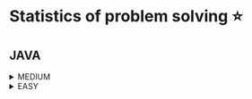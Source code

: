 # Statistics of problem solving ⭐
## JAVA
<details>
<summary>MEDIUM</summary>

|Name|Problem|Solution|Time Complexity|Space complexity
|---|---|---|---|---|
|Can You Access?|https://www.hackerrank.com/challenges/can-you-access|<a href='https://github.com/savra/HackerRank/tree/master/src/main/java/com/hvdbs/savra/hackerrank/solution/java/CanYouAccess.java'>Can You Access?</a>|$not specified$|$not specified$
|Cycle Detection|https://www.hackerrank.com/challenges/detect-whether-a-linked-list-contains-a-cycle|<a href='https://github.com/savra/HackerRank/tree/master/src/main/java/com/hvdbs/savra/hackerrank/solution/java/CycleDetection.java'>Cycle Detection</a>|$not specified$|$not specified$
|Java Regex|https://www.hackerrank.com/challenges/java-regex|<a href='https://github.com/savra/HackerRank/tree/master/src/main/java/com/hvdbs/savra/hackerrank/solution/java/JavaRegex.java'>Java Regex</a>|$not specified$|$not specified$
|Prime Checker|https://www.hackerrank.com/challenges/prime-checker|<a href='https://github.com/savra/HackerRank/tree/master/src/main/java/com/hvdbs/savra/hackerrank/solution/java/PrimeChecker.java'>Prime Checker</a>|$not specified$|$not specified$
</details>
<details>
<summary>EASY</summary>

|Name|Problem|Solution|Time Complexity|Space complexity
|---|---|---|---|---|
|Arrays - DS|https://www.hackerrank.com/challenges/arrays-ds|<a href='https://github.com/savra/HackerRank/tree/master/src/main/java/com/hvdbs/savra/hackerrank/solution/java/ArraysDS.java'>Arrays - DS</a>|$not specified$|$not specified$
|Compare two linked lists|https://www.hackerrank.com/challenges/compare-two-linked-lists|<a href='https://github.com/savra/HackerRank/tree/master/src/main/java/com/hvdbs/savra/hackerrank/solution/java/CompareTwoLinkedLists.java'>Compare two linked lists</a>|$not specified$|$not specified$
|Covariant Return Types|https://www.hackerrank.com/challenges/java-covariance|<a href='https://github.com/savra/HackerRank/tree/master/src/main/java/com/hvdbs/savra/hackerrank/solution/java/CovariantReturnTypes.java'>Covariant Return Types</a>|$not specified$|$not specified$
|Delete a Node|https://www.hackerrank.com/challenges/delete-a-node-from-a-linked-list|<a href='https://github.com/savra/HackerRank/tree/master/src/main/java/com/hvdbs/savra/hackerrank/solution/java/DeleteANode.java'>Delete a Node</a>|$not specified$|$not specified$
|Delete duplicate-value nodes from a sorted linked list|https://www.hackerrank.com/challenges/delete-duplicate-value-nodes-from-a-sorted-linked-list|<a href='https://github.com/savra/HackerRank/tree/master/src/main/java/com/hvdbs/savra/hackerrank/solution/java/DeleteDuplicateValueNodesFromASortedLinkedList.java'>Delete duplicate-value nodes from a sorted linked list</a>|$not specified$|$not specified$
|Find Merge Point of Two Lists|https://www.hackerrank.com/challenges/find-the-merge-point-of-two-joined-linked-lists|<a href='https://github.com/savra/HackerRank/tree/master/src/main/java/com/hvdbs/savra/hackerrank/solution/java/FindMergePointOfTwoLists.java'>Find Merge Point of Two Lists</a>|$not specified$|$not specified$
|Get Node Value|https://www.hackerrank.com/challenges/get-the-value-of-the-node-at-a-specific-position-from-the-tail|<a href='https://github.com/savra/HackerRank/tree/master/src/main/java/com/hvdbs/savra/hackerrank/solution/java/GetNodeValue.java'>Get Node Value</a>|$not specified$|$not specified$
|Insert a node at a specific position in a linked list|https://www.hackerrank.com/challenges/insert-a-node-at-a-specific-position-in-a-linked-list|<a href='https://github.com/savra/HackerRank/tree/master/src/main/java/com/hvdbs/savra/hackerrank/solution/java/InsertANodeAtASpecificPositionInALinkedList.java'>Insert a node at a specific position in a linked list</a>|$not specified$|$not specified$
|Insert a node at the head of a linked list|https://www.hackerrank.com/challenges/insert-a-node-at-the-head-of-a-linked-list|<a href='https://github.com/savra/HackerRank/tree/master/src/main/java/com/hvdbs/savra/hackerrank/solution/java/InsertANodeAtTheHeadOfALinkedList.java'>Insert a node at the head of a linked list</a>|$not specified$|$not specified$
|Insert a Node at the Tail of a Linked List|https://www.hackerrank.com/challenges/insert-a-node-at-the-tail-of-a-linked-list|<a href='https://github.com/savra/HackerRank/tree/master/src/main/java/com/hvdbs/savra/hackerrank/solution/java/InsertANodeAtTheTailOfALinkedList.java'>Insert a Node at the Tail of a Linked List</a>|$not specified$|$not specified$
|Inserting a Node Into a Sorted Doubly Linked List|https://www.hackerrank.com/challenges/insert-a-node-into-a-sorted-doubly-linked-list|<a href='https://github.com/savra/HackerRank/tree/master/src/main/java/com/hvdbs/savra/hackerrank/solution/java/InsertingANodeIntoASortedDoublyLinkedList.java'>Inserting a Node Into a Sorted Doubly Linked List</a>|$not specified$|$not specified$
|Java 1D Array|https://www.hackerrank.com/challenges/java-1d-array-introduction|<a href='https://github.com/savra/HackerRank/tree/master/src/main/java/com/hvdbs/savra/hackerrank/solution/java/Java1DArray.java'>Java 1D Array</a>|$not specified$|$not specified$
|Java 2D Array|https://www.hackerrank.com/challenges/java-2d-array|<a href='https://github.com/savra/HackerRank/tree/master/src/main/java/com/hvdbs/savra/hackerrank/solution/java/Java2DArray.java'>Java 2D Array</a>|$not specified$|$not specified$
|Java Abstract Class|https://www.hackerrank.com/challenges/java-abstract-class|<a href='https://github.com/savra/HackerRank/tree/master/src/main/java/com/hvdbs/savra/hackerrank/solution/java/JavaAbstractClass.java'>Java Abstract Class</a>|$not specified$|$not specified$
|Java Anagrams|https://www.hackerrank.com/challenges/java-anagrams|<a href='https://github.com/savra/HackerRank/tree/master/src/main/java/com/hvdbs/savra/hackerrank/solution/java/JavaAnagrams.java'>Java Anagrams</a>|$not specified$|$not specified$
|Java Arraylist|https://www.hackerrank.com/challenges/java-arraylist|<a href='https://github.com/savra/HackerRank/tree/master/src/main/java/com/hvdbs/savra/hackerrank/solution/java/JavaArraylist.java'>Java Arraylist</a>|$not specified$|$not specified$
|Java BigDecimal|https://www.hackerrank.com/challenges/java-bigdecimal|<a href='https://github.com/savra/HackerRank/tree/master/src/main/java/com/hvdbs/savra/hackerrank/solution/java/JavaBigDecimal.java'>Java BigDecimal</a>|$not specified$|$not specified$
|Java BigInteger|https://www.hackerrank.com/challenges/java-biginteger|<a href='https://github.com/savra/HackerRank/tree/master/src/main/java/com/hvdbs/savra/hackerrank/solution/java/JavaBigInteger.java'>Java BigInteger</a>|$not specified$|$not specified$
|Java BitSet|https://www.hackerrank.com/challenges/java-bitset|<a href='https://github.com/savra/HackerRank/tree/master/src/main/java/com/hvdbs/savra/hackerrank/solution/java/JavaBitSet.java'>Java BitSet</a>|$not specified$|$not specified$
|Java Comparator|https://www.hackerrank.com/challenges/java-comparator|<a href='https://github.com/savra/HackerRank/tree/master/src/main/java/com/hvdbs/savra/hackerrank/solution/java/JavaComparator.java'>Java Comparator</a>|$not specified$|$not specified$
|Java Currency Formatter|https://www.hackerrank.com/challenges/java-currency-formatter|<a href='https://github.com/savra/HackerRank/tree/master/src/main/java/com/hvdbs/savra/hackerrank/solution/java/JavaCurrencyFormatter.java'>Java Currency Formatter</a>|$not specified$|$not specified$
|Java Datatypes|https://www.hackerrank.com/challenges/java-datatypes|<a href='https://github.com/savra/HackerRank/tree/master/src/main/java/com/hvdbs/savra/hackerrank/solution/java/JavaDatatypes.java'>Java Datatypes</a>|$not specified$|$not specified$
|Java Date and Time|https://www.hackerrank.com/challenges/java-date-and-time|<a href='https://github.com/savra/HackerRank/tree/master/src/main/java/com/hvdbs/savra/hackerrank/solution/java/JavaDateAndTime.java'>Java Date and Time</a>|$not specified$|$not specified$
|Java End-of-file|https://www.hackerrank.com/challenges/java-end-of-file|<a href='https://github.com/savra/HackerRank/tree/master/src/main/java/com/hvdbs/savra/hackerrank/solution/java/JavaEndOfFile.java'>Java End-of-file</a>|$not specified$|$not specified$
|Java Exception Handling|https://www.hackerrank.com/challenges/java-exception-handling|<a href='https://github.com/savra/HackerRank/tree/master/src/main/java/com/hvdbs/savra/hackerrank/solution/java/JavaExceptionHandling.java'>Java Exception Handling</a>|$not specified$|$not specified$
|Java Exception Handling (Try-catch)|https://www.hackerrank.com/challenges/java-exception-handling-try-catch|<a href='https://github.com/savra/HackerRank/tree/master/src/main/java/com/hvdbs/savra/hackerrank/solution/java/JavaExceptionHandlingTryCatch.java'>Java Exception Handling (Try-catch)</a>|$not specified$|$not specified$
|Java Factory Pattern|https://www.hackerrank.com/challenges/java-factory|<a href='https://github.com/savra/HackerRank/tree/master/src/main/java/com/hvdbs/savra/hackerrank/solution/java/JavaFactoryPattern.java'>Java Factory Pattern</a>|$not specified$|$not specified$
|Java Generics|https://www.hackerrank.com/challenges/java-generics|<a href='https://github.com/savra/HackerRank/tree/master/src/main/java/com/hvdbs/savra/hackerrank/solution/java/JavaGenerics.java'>Java Generics</a>|$not specified$|$not specified$
|Java Hashset|https://www.hackerrank.com/challenges/java-hashset|<a href='https://github.com/savra/HackerRank/tree/master/src/main/java/com/hvdbs/savra/hackerrank/solution/java/JavaHashset.java'>Java Hashset</a>|$not specified$|$not specified$
|Java If-Else|https://www.hackerrank.com/challenges/java-if-else|<a href='https://github.com/savra/HackerRank/tree/master/src/main/java/com/hvdbs/savra/hackerrank/solution/java/JavaIfElse.java'>Java If-Else</a>|$not specified$|$not specified$
|Java Inheritance I|https://www.hackerrank.com/challenges/java-inheritance-1|<a href='https://github.com/savra/HackerRank/tree/master/src/main/java/com/hvdbs/savra/hackerrank/solution/java/JavaInheritanceI.java'>Java Inheritance I</a>|$not specified$|$not specified$
|Java Inheritance II|https://www.hackerrank.com/challenges/java-inheritance-2|<a href='https://github.com/savra/HackerRank/tree/master/src/main/java/com/hvdbs/savra/hackerrank/solution/java/JavaInheritanceII.java'>Java Inheritance II</a>|$not specified$|$not specified$
|Java Instanceof keyword|https://www.hackerrank.com/challenges/java-instanceof-keyword|<a href='https://github.com/savra/HackerRank/tree/master/src/main/java/com/hvdbs/savra/hackerrank/solution/java/JavaInstanceofKeyword.java'>Java Instanceof keyword</a>|$not specified$|$not specified$
|Java Interface|https://www.hackerrank.com/challenges/java-interface|<a href='https://github.com/savra/HackerRank/tree/master/src/main/java/com/hvdbs/savra/hackerrank/solution/java/JavaInterface.java'>Java Interface</a>|$not specified$|$not specified$
|Java Int to String|https://www.hackerrank.com/challenges/java-int-to-string|<a href='https://github.com/savra/HackerRank/tree/master/src/main/java/com/hvdbs/savra/hackerrank/solution/java/JavaIntToString.java'>Java Int to String</a>|$not specified$|$not specified$
|Java Iterator|https://www.hackerrank.com/challenges/java-iterator|<a href='https://github.com/savra/HackerRank/tree/master/src/main/java/com/hvdbs/savra/hackerrank/solution/java/JavaIterator.java'>Java Iterator</a>|$not specified$|$not specified$
|Java List|https://www.hackerrank.com/challenges/java-list|<a href='https://github.com/savra/HackerRank/tree/master/src/main/java/com/hvdbs/savra/hackerrank/solution/java/JavaList.java'>Java List</a>|$not specified$|$not specified$
|Java Loops I|https://www.hackerrank.com/challenges/java-loops-i|<a href='https://github.com/savra/HackerRank/tree/master/src/main/java/com/hvdbs/savra/hackerrank/solution/java/JavaLoopsI.java'>Java Loops I</a>|$not specified$|$not specified$
|Java Loops II|https://www.hackerrank.com/challenges/java-loops|<a href='https://github.com/savra/HackerRank/tree/master/src/main/java/com/hvdbs/savra/hackerrank/solution/java/JavaLoopsII.java'>Java Loops II</a>|$not specified$|$not specified$
|Java Map|https://www.hackerrank.com/challenges/phone-book|<a href='https://github.com/savra/HackerRank/tree/master/src/main/java/com/hvdbs/savra/hackerrank/solution/java/JavaMap.java'>Java Map</a>|$not specified$|$not specified$
|Java Method Overriding|https://www.hackerrank.com/challenges/java-method-overriding|<a href='https://github.com/savra/HackerRank/tree/master/src/main/java/com/hvdbs/savra/hackerrank/solution/java/JavaMethodOverriding.java'>Java Method Overriding</a>|$not specified$|$not specified$
|Java Method Overriding 2 (Super Keyword)|https://www.hackerrank.com/challenges/java-method-overriding-2-super-keyword|<a href='https://github.com/savra/HackerRank/tree/master/src/main/java/com/hvdbs/savra/hackerrank/solution/java/JavaMethodOverriding2SuperKeyword.java'>Java Method Overriding 2 (Super Keyword)</a>|$not specified$|$not specified$
|Java Output Formatting|https://www.hackerrank.com/challenges/java-output-formatting|<a href='https://github.com/savra/HackerRank/tree/master/src/main/java/com/hvdbs/savra/hackerrank/solution/java/JavaOutputFormatting.java'>Java Output Formatting</a>|$not specified$|$not specified$
|Java Primality Test|https://www.hackerrank.com/challenges/java-primality-test|<a href='https://github.com/savra/HackerRank/tree/master/src/main/java/com/hvdbs/savra/hackerrank/solution/java/JavaPrimalityTest.java'>Java Primality Test</a>|$not specified$|$not specified$
|Java Reflection - Attributes|https://www.hackerrank.com/challenges/java-reflection-attributes|<a href='https://github.com/savra/HackerRank/tree/master/src/main/java/com/hvdbs/savra/hackerrank/solution/java/JavaReflectionAttributes.java'>Java Reflection - Attributes</a>|$not specified$|$not specified$
|Java Regex 2 - Duplicate Words|https://www.hackerrank.com/challenges/duplicate-word|<a href='https://github.com/savra/HackerRank/tree/master/src/main/java/com/hvdbs/savra/hackerrank/solution/java/JavaRegex2DuplicateWords.java'>Java Regex 2 - Duplicate Words</a>|$not specified$|$not specified$
|Java Singleton Pattern|https://www.hackerrank.com/challenges/java-singleton|<a href='https://github.com/savra/HackerRank/tree/master/src/main/java/com/hvdbs/savra/hackerrank/solution/java/JavaSingletonPattern.java'>Java Singleton Pattern</a>|$not specified$|$not specified$
|Java Sort|https://www.hackerrank.com/challenges/java-sort|<a href='https://github.com/savra/HackerRank/tree/master/src/main/java/com/hvdbs/savra/hackerrank/solution/java/JavaSort.java'>Java Sort</a>|$not specified$|$not specified$
|Java Stack|https://www.hackerrank.com/challenges/java-stack|<a href='https://github.com/savra/HackerRank/tree/master/src/main/java/com/hvdbs/savra/hackerrank/solution/java/JavaStack.java'>Java Stack</a>|$not specified$|$not specified$
|Java Static Initializer Block|https://www.hackerrank.com/challenges/java-static-initializer-block|<a href='https://github.com/savra/HackerRank/tree/master/src/main/java/com/hvdbs/savra/hackerrank/solution/java/JavaStaticInitializerBlock.java'>Java Static Initializer Block</a>|$not specified$|$not specified$
|Java Stdin and Stdout I|https://www.hackerrank.com/challenges/java-stdin-and-stdout-1|<a href='https://github.com/savra/HackerRank/tree/master/src/main/java/com/hvdbs/savra/hackerrank/solution/java/JavaStdinAndStdoutI.java'>Java Stdin and Stdout I</a>|$not specified$|$not specified$
|Java Stdin and Stdout II|https://www.hackerrank.com/challenges/java-stdin-stdout|<a href='https://github.com/savra/HackerRank/tree/master/src/main/java/com/hvdbs/savra/hackerrank/solution/java/JavaStdinAndStdoutII.java'>Java Stdin and Stdout II</a>|$not specified$|$not specified$
|Java String Reverse|https://www.hackerrank.com/challenges/java-string-reverse|<a href='https://github.com/savra/HackerRank/tree/master/src/main/java/com/hvdbs/savra/hackerrank/solution/java/JavaStringReverse.java'>Java String Reverse</a>|$not specified$|$not specified$
|Java Strings Introduction|https://www.hackerrank.com/challenges/java-strings-introduction|<a href='https://github.com/savra/HackerRank/tree/master/src/main/java/com/hvdbs/savra/hackerrank/solution/java/JavaStringsIntroduction.java'>Java Strings Introduction</a>|$not specified$|$not specified$
|Java String Tokens|https://www.hackerrank.com/challenges/java-string-tokens|<a href='https://github.com/savra/HackerRank/tree/master/src/main/java/com/hvdbs/savra/hackerrank/solution/java/JavaStringTokens.java'>Java String Tokens</a>|$not specified$|$not specified$
|Java Subarray|https://www.hackerrank.com/challenges/java-negative-subarray|<a href='https://github.com/savra/HackerRank/tree/master/src/main/java/com/hvdbs/savra/hackerrank/solution/java/JavaSubarray.java'>Java Subarray</a>|$not specified$|$not specified$
|Java Substring|https://www.hackerrank.com/challenges/java-substring|<a href='https://github.com/savra/HackerRank/tree/master/src/main/java/com/hvdbs/savra/hackerrank/solution/java/JavaSubstring.java'>Java Substring</a>|$not specified$|$not specified$
|Java Substring Comparisons|https://www.hackerrank.com/challenges/java-string-compare|<a href='https://github.com/savra/HackerRank/tree/master/src/main/java/com/hvdbs/savra/hackerrank/solution/java/JavaSubstringComparisons.java'>Java Substring Comparisons</a>|$not specified$|$not specified$
|Java Varargs - Simple Addition|https://www.hackerrank.com/challenges/simple-addition-varargs|<a href='https://github.com/savra/HackerRank/tree/master/src/main/java/com/hvdbs/savra/hackerrank/solution/java/JavaVarargsSimpleAddition.java'>Java Varargs - Simple Addition</a>|$not specified$|$not specified$
|Jesse and Cookies|https://www.hackerrank.com/challenges/jesse-and-cookies|<a href='https://github.com/savra/HackerRank/tree/master/src/main/java/com/hvdbs/savra/hackerrank/solution/java/JesseAndCookies.java'>Jesse and Cookies</a>|$not specified$|$not specified$
|Maximum Element|https://www.hackerrank.com/challenges/maximum-element|<a href='https://github.com/savra/HackerRank/tree/master/src/main/java/com/hvdbs/savra/hackerrank/solution/java/MaximumElement.java'>Maximum Element</a>|$not specified$|$not specified$
|Merge two sorted linked lists|https://www.hackerrank.com/challenges/merge-two-sorted-linked-lists|<a href='https://github.com/savra/HackerRank/tree/master/src/main/java/com/hvdbs/savra/hackerrank/solution/java/MergeTwoSortedLinkedLists.java'>Merge two sorted linked lists</a>|$not specified$|$not specified$
|Pattern Syntax Checker|https://www.hackerrank.com/challenges/pattern-syntax-checker|<a href='https://github.com/savra/HackerRank/tree/master/src/main/java/com/hvdbs/savra/hackerrank/solution/java/PatternSyntaxChecker.java'>Pattern Syntax Checker</a>|$not specified$|$not specified$
|Print in Reverse|https://www.hackerrank.com/challenges/print-the-elements-of-a-linked-list-in-reverse|<a href='https://github.com/savra/HackerRank/tree/master/src/main/java/com/hvdbs/savra/hackerrank/solution/java/PrintInReverse.java'>Print in Reverse</a>|$not specified$|$not specified$
|Print the Elements of a Linked List|https://www.hackerrank.com/challenges/print-the-elements-of-a-linked-list|<a href='https://github.com/savra/HackerRank/tree/master/src/main/java/com/hvdbs/savra/hackerrank/solution/java/PrintTheElementsOfALinkedList.java'>Print the Elements of a Linked List</a>|$not specified$|$not specified$
|QHEAP1|https://www.hackerrank.com/challenges/qheap1|<a href='https://github.com/savra/HackerRank/tree/master/src/main/java/com/hvdbs/savra/hackerrank/solution/java/QHeap1.java'>QHEAP1</a>|$not specified$|$not specified$
|Reverse a doubly linked list|https://www.hackerrank.com/challenges/reverse-a-doubly-linked-list|<a href='https://github.com/savra/HackerRank/tree/master/src/main/java/com/hvdbs/savra/hackerrank/solution/java/ReverseADoublyLinkedList.java'>Reverse a doubly linked list</a>|$not specified$|$not specified$
|Reverse a linked list|https://www.hackerrank.com/challenges/reverse-a-linked-list|<a href='https://github.com/savra/HackerRank/tree/master/src/main/java/com/hvdbs/savra/hackerrank/solution/java/ReverseALinkedList.java'>Reverse a linked list</a>|$not specified$|$not specified$
|Solve Me First|https://www.hackerrank.com/challenges/solve-me-first|<a href='https://github.com/savra/HackerRank/tree/master/src/main/java/com/hvdbs/savra/hackerrank/solution/java/SolveMeFirst.java'>Solve Me First</a>|$not specified$|$not specified$
|Tree: Height of a Binary Tree|https://www.hackerrank.com/challenges/tree-height-of-a-binary-tree|<a href='https://github.com/savra/HackerRank/tree/master/src/main/java/com/hvdbs/savra/hackerrank/solution/java/TreeHeightOfABinaryTree.java'>Tree: Height of a Binary Tree</a>|$not specified$|$not specified$
|Tree: Inorder Traversal|https://www.hackerrank.com/challenges/tree-inorder-traversal|<a href='https://github.com/savra/HackerRank/tree/master/src/main/java/com/hvdbs/savra/hackerrank/solution/java/TreeInorderTraversal.java'>Tree: Inorder Traversal</a>|$not specified$|$not specified$
|Tree: Postorder Traversal|https://www.hackerrank.com/challenges/tree-postorder-traversal|<a href='https://github.com/savra/HackerRank/tree/master/src/main/java/com/hvdbs/savra/hackerrank/solution/java/TreePostorderTraversal.java'>Tree: Postorder Traversal</a>|$not specified$|$not specified$
|Tree: Preorder Traversal|https://www.hackerrank.com/challenges/tree-preorder-traversal|<a href='https://github.com/savra/HackerRank/tree/master/src/main/java/com/hvdbs/savra/hackerrank/solution/java/TreePreorderTraversal.java'>Tree: Preorder Traversal</a>|$not specified$|$not specified$
|2D Array - DS|https://www.hackerrank.com/challenges/2d-array|<a href='https://github.com/savra/HackerRank/tree/master/src/main/java/com/hvdbs/savra/hackerrank/solution/java/TwoDArrayDS.java'>2D Array - DS</a>|$not specified$|$not specified$
|Valid Username Regular Expression|https://www.hackerrank.com/challenges/valid-username-checker|<a href='https://github.com/savra/HackerRank/tree/master/src/main/java/com/hvdbs/savra/hackerrank/solution/java/ValidUsernameRegularExpression.java'>Valid Username Regular Expression</a>|$not specified$|$not specified$
|Welcome to Java!|https://www.hackerrank.com/challenges/welcome-to-java|<a href='https://github.com/savra/HackerRank/tree/master/src/main/java/com/hvdbs/savra/hackerrank/solution/java/WelcomeToJava.java'>Welcome to Java!</a>|$not specified$|$not specified$
</details>